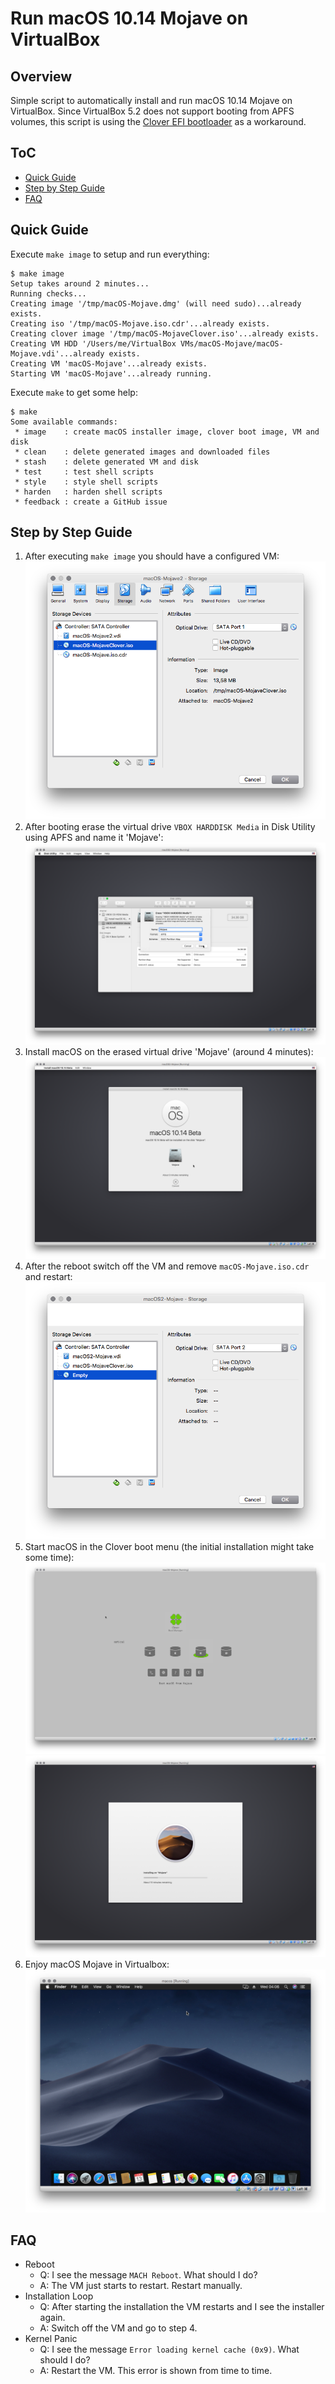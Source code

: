 # Run macOS 10.14 Mojave on VirtualBox

## Overview

Simple script to automatically install and run macOS 10.14 Mojave on VirtualBox. Since VirtualBox 5.2 does not support booting from APFS volumes, this script is using the [Clover EFI bootloader](https://sourceforge.net/projects/cloverefiboot/) as a workaround.

## ToC

 * [Quick Guide](#quick-guide)
 * [Step by Step Guide](#step-by-step-guide)
 * [FAQ](#faq)

##  Quick Guide

Execute ```make image``` to setup and run everything:

```
$ make image
Setup takes around 2 minutes...
Running checks...
Creating image '/tmp/macOS-Mojave.dmg' (will need sudo)...already exists.
Creating iso '/tmp/macOS-Mojave.iso.cdr'...already exists.
Creating clover image '/tmp/macOS-MojaveClover.iso'...already exists.
Creating VM HDD '/Users/me/VirtualBox VMs/macOS-Mojave/macOS-Mojave.vdi'...already exists.
Creating VM 'macOS-Mojave'...already exists.
Starting VM 'macOS-Mojave'...already running.
```

Execute ```make``` to get some help:

```
$ make
Some available commands:
 * image    : create macOS installer image, clover boot image, VM and disk
 * clean    : delete generated images and downloaded files
 * stash    : delete generated VM and disk
 * test     : test shell scripts
 * style    : style shell scripts
 * harden   : harden shell scripts
 * feedback : create a GitHub issue
```
 
## Step by Step Guide

1. After executing ```make image``` you should have a configured VM:
![Images](img/images.png)
2. After booting erase the virtual drive ```VBOX HARDDISK Media``` in Disk Utility using APFS and name it 'Mojave':
![Erase Disk](img/erase.png)
3. Install macOS on the erased virtual drive 'Mojave' (around 4 minutes):
![Install](img/install.png)
4. After the reboot switch off the VM and remove ```macOS-Mojave.iso.cdr``` and restart:
![Remove](img/remove.png)
5. Start macOS in the Clover boot menu (the initial installation might take some time):
![Clover](img/clover.png)
![Install](img/install2.png)
6. Enjoy macOS Mojave in Virtualbox:
![Running macOS 10.14 Mojave Beta 1 in VirtualBox 5.2](img/macosMojaveBeta1.png)

## FAQ

* Reboot
  * Q: I see the message ```MACH Reboot```. What should I do?
  * A: The VM just starts to restart. Restart manually.
* Installation Loop
  * Q: After starting the installation the VM restarts and I see the installer again.
  * A: Switch off the VM and go to step 4.
* Kernel Panic
  * Q: I see the message ```Error loading kernel cache (0x9)```. What should I do?
  * A: Restart the VM. This error is shown from time to time.

